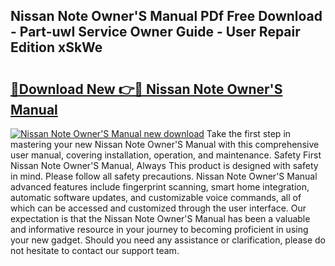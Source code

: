 ## Nissan Note Owner'S Manual PDf Free Download - Part-uwI Service Owner Guide - User Repair Edition xSkWe

# <h2><a href="http://cf17183.oget.top/?id=Nissan+Note+Owner%27S+Manual">🔗Download New 👉🔴 Nissan Note Owner'S Manual</a></h2>

[![Nissan Note Owner'S Manual new download](https://i.imgur.com/5g1atiW.png)](http://cf17183.oget.top/?id=Nissan+Note+Owner%27S+Manual)
Take the first step in mastering your new Nissan Note Owner'S Manual with this comprehensive user manual, covering installation, operation, and maintenance. Safety First Nissan Note Owner'S Manual, Always This product is designed with safety in mind. Please follow all safety precautions. Nissan Note Owner'S Manual advanced features include fingerprint scanning, smart home integration, automatic software updates, and customizable voice commands, all of which can be accessed and customized through the user interface. Our expectation is that the Nissan Note Owner'S Manual has been a valuable and informative resource in your journey to becoming proficient in using your new gadget. Should you need any assistance or clarification, please do not hesitate to contact our support team.
